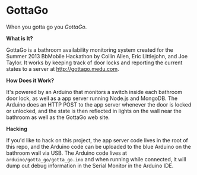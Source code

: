GottaGo
=======

When you gotta go you _GottaGo_.

**What is It?**

GottaGo is a bathroom availability monitoring system created for the Summer 2013 BbMobile Hackathon by Collin Allen, Eric Littlejohn, and Joe Taylor. It works by keeping track of door locks and reporting the current states to a server at http://gottago.medu.com.

**How Does it Work?**

It's powered by an Arduino that monitors a switch inside each bathroom door lock, as well as a app server running Node.js and MongoDB. The Arduino does an HTTP POST to the app server whenever the door is locked or unlocked, and the state is then reflected in lights on the wall near the bathroom as well as the GottaGo web site.

**Hacking**

If you'd like to hack on this project, the app server code lives in the root of this repo, and the Arduino code can be uploaded to the blue Arduino on the bathroom wall via USB. The Arduino code lives at `arduino/gotta_go/gotta_go.ino` and when running while connected, it will dump out debug information in the Serial Monitor in the Arduino IDE.
